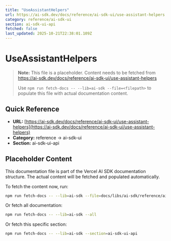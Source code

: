 ```yaml
---
title: "UseAssistantHelpers"
url: https://ai-sdk.dev/docs/reference/ai-sdk-ui/use-assistant-helpers
category: reference/ai-sdk-ui
section: ai-sdk-ui-api
fetched: false
last_updated: 2025-10-21T22:38:01.109Z
---
```


# UseAssistantHelpers

> **Note:** This file is a placeholder. Content needs to be fetched from https://ai-sdk.dev/docs/reference/ai-sdk-ui/use-assistant-helpers
>
> Use `npm run fetch-docs -- --lib=ai-sdk --file=<filepath>` to populate this file with actual documentation content.

## Quick Reference

- **URL:** [https://ai-sdk.dev/docs/reference/ai-sdk-ui/use-assistant-helpers](https://ai-sdk.dev/docs/reference/ai-sdk-ui/use-assistant-helpers)
- **Category:** reference → ai-sdk-ui
- **Section:** ai-sdk-ui-api

## Placeholder Content

This documentation file is part of the Vercel AI SDK documentation structure.
The actual content will be fetched and populated automatically.

To fetch the content now, run:

```bash
npm run fetch-docs -- --lib=ai-sdk --file=docs/libs/ai-sdk/reference/ai-sdk-ui/use-assistant-helpers.md
```

Or fetch all documentation:

```bash
npm run fetch-docs -- --lib=ai-sdk --all
```

Or fetch this specific section:

```bash
npm run fetch-docs -- --lib=ai-sdk --section=ai-sdk-ui-api
```
